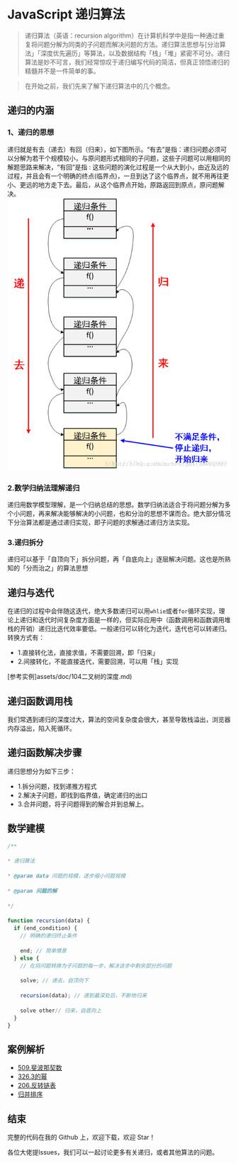 # JavaScript 递归算法
> 递归算法（英语：recursion algorithm）在计算机科学中是指一种通过重复将问题分解为同类的子问题而解决问题的方法。递归算法思想与[分治算法」「深度优先遍历」等算法，以及数据结构「栈」「堆」紧密不可分。递归算法是妙不可言，我们经常惊叹于递归编写代码的简洁，但真正领悟递归的精髓并不是一件简单的事。

> 在开始之前，我们先来了解下递归算法中的几个概念。

## 递归的内涵

### 1、递归的思想

递归就是有去（递去）有回（归来），如下图所示。“有去”是指：递归问题必须可以分解为若干个规模较小，与原问题形式相同的子问题，这些子问题可以用相同的解题思路来解决，“有回”是指 : 这些问题的演化过程是一个从大到小，由近及远的过程，并且会有一个明确的终点(临界点)，一旦到达了这个临界点，就不用再往更小、更远的地方走下去。最后，从这个临界点开始，原路返回到原点，原问题解决。
<img src="./assets/img/anlyse.png"/>

### 2.数学归纳法理解递归

递归用数学模型理解，是一个归纳总结的思想。数学归纳法适合于将问题分解为多个小问题，再来解决能够解决的小问题，也和分治的思想不谋而合。绝大部分情况下分治算法都是通过递归实现，即子问题的求解通过递归方法实现。

### 3.递归拆分

递归可以基于「自顶向下」拆分问题，再「自底向上」逐层解决问题。这也是所熟知的「分而治之」的算法思想

## 递归与迭代
在递归的过程中会伴随这迭代，绝大多数递归可以用`whlie`或者`for`循环实现，理论上递归和迭代时间复杂度方面是一样的，但实际应用中（函数调用和函数调用堆栈的开销）递归比迭代效率要低。一般递归可以转化为迭代，迭代也可以转递归。
转换方式有：
- 1.直接转化法，直接求值，不需要回溯，即「归来」
- 2.间接转化，不能直接迭代，需要回溯，可以用「栈」实现

[参考实例]assets/doc/104二叉树的深度.md)

## 递归函数调用栈
我们常遇到递归的深度过大，算法的空间复杂度会很大，甚至导致栈溢出，浏览器内存溢出，陷入死循环。

## 递归函数解决步骤

递归思想分为如下三步： 
- 1.拆分问题，找到递推方程式 
- 2.解决子问题，即找到临界值，确定递归的出口 
- 3.合并问题，将子问题得到的解合并到总解上。

## 数学建模

```js
/**

* 递归算法

* @param data 问题的规模，逐步缩小问题规模

* @param 问题的解

*/

function recursion(data) {
  if (end_condition) {
    // 明确的递归终止条件

    end; // 简单情景
  } else {
    // 在将问题转换为子问题的每一步，解决该步中剩余部分的问题

    solve; // 递去，自顶向下

    recursion(data); // 递到最深处后，不断地归来

    solve other// 归来，自底向上
  }
}
```

## 案例解析

- [509.斐波那契数](assets/doc/509斐波那契数.md)
- [326.3的幂](assets/doc/326.3的幂.md)
- [206.反转链表](assets/doc/206反转链表.md)
- [归并排序](assets/doc/归并排序.md)

## 结束

完整的代码在我的 Github 上，欢迎下载，欢迎 Star！

各位大佬提Issues，我们可以一起讨论更多有关递归，或者其他算法的问题。
